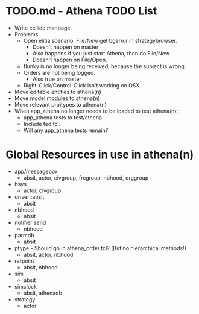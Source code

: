 # TODO.md - Athena TODO List

- Write cellide manpage.
- Problems
  - Open elitia scenario, File/New get bgerror in strategybrowser.
    - Doesn't happen on master
    - Also happens if you just start Athena, then do File/New.
    - Doesn't happen on File/Open.
  - flunky <Sync> is no longer being received, because the subject is wrong.
  - Orders are not being logged.
    - Also true on master
  - Right-Click/Control-Click isn't working on OSX.
- Move editable entities to athena(n)
- Move model modules to athena(n)
- Move relevant projtypes to athena(n)
- When app_athena no longer needs to be loaded to test athena(n):
  - app_athena tests to test/athena.
  - Include ted.tcl.
  - Will any app_athena tests remain?

# Global Resources in use in athena(n)

- app/messagebox
  - absit, actor, civgroup, frcgroup, nbhood, orggroup
- bsys
  - actor, civgroup
- driver::absit
  - absit
- nbhood
  - absit
- notifier send
  - nbhood
- parmdb
  - absit
- ptype - Should go in athena_order.tcl? (But no hierarchical methods!)
  - absit, actor, nbhood
- refpoint
  - absit, nbhood
- sim
  - absit
- simclock
  - absit, athenadb
- strategy
  - actor


